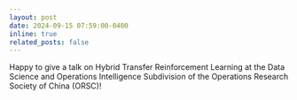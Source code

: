 ```yaml
---
layout: post
date: 2024-09-15 07:59:00-0400
inline: true
related_posts: false
---
```


Happy to give a talk on Hybrid Transfer Reinforcement Learning at the Data Science and Operations Intelligence Subdivision of the Operations Research Society of China (ORSC)!
